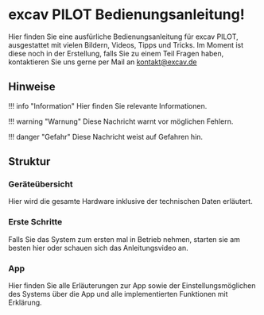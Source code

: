 # excav PILOT Bedienungsanleitung!
Hier finden Sie eine ausfürliche Bedienungsanleitung für excav PILOT, ausgestattet mit vielen Bildern, Videos, Tipps und Tricks. Im Moment ist diese noch in der Erstellung, falls Sie zu einem Teil Fragen haben, kontaktieren Sie uns gerne per Mail an [kontakt@excav.de](mailto:kontakt@excav.de)

## Hinweise

!!! info "Information"
    Hier finden Sie relevante Informationen.

!!! warning "Warnung"
    Diese Nachricht warnt vor möglichen Fehlern.

!!! danger "Gefahr"
    Diese Nachricht weist auf Gefahren hin.

## Struktur

### Geräteübersicht

Hier wird die gesamte Hardware inklusive der technischen Daten erläutert.

### Erste Schritte

Falls Sie das System zum ersten mal in Betrieb nehmen, starten sie am besten hier oder schauen sich das Anleitungsvideo an.

### App

Hier finden Sie alle Erläuterungen zur App sowie der Einstellungsmöglichen des Systems über die App und alle implementierten Funktionen mit Erklärung.



